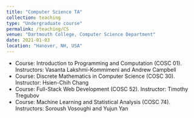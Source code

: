```yaml
---
title: "Computer Science TA"
collection: teaching
type: "Undergraduate course"
permalink: /teaching/CS
venue: "Dartmouth College, Computer Science Department"
date: 2021-01-03
location: "Hanover, NH, USA"
---
```


* Course: Introduction to Programming and Computation (COSC 01). Instructors: Vasanta Lakshmi-Kommimeni
and Andrew Campbell
* Course: Discrete Mathematics in Computer Science (COSC 30). Instructor: Hsien-Chih Chang
* Course: Full-Stack Web Development (COSC 52). Instructor: Timothy Tregubov
* Course: Machine Learning and Statistical Analysis (COSC 74). Instructors: Soroush Vosoughi and Yujun Yan